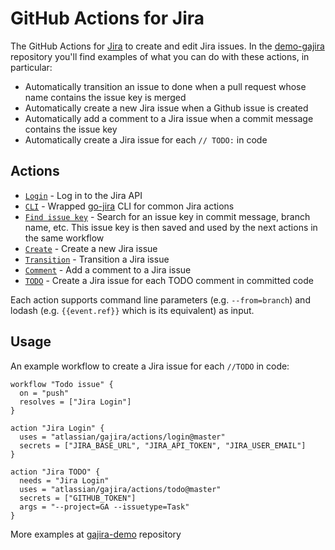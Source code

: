 # GitHub Actions for Jira

The GitHub Actions for [Jira](https://www.atlassian.com/software/jira) to create and edit Jira issues. 
In the [demo-gajira](https://github.com/atlassian/gajira-demo) repository you'll find examples of what you can do with these actions, in particular:

- Automatically transition an issue to done when a pull request whose name contains the issue key is merged
- Automatically create a new Jira issue when a Github issue is created
- Automatically add a comment to a Jira issue when a commit message contains the issue key
- Automatically create a Jira issue for each `// TODO:` in code

## Actions

- [`Login`](./actions/login) - Log in to the Jira API
- [`CLI`](./actions/cli) - Wrapped [go-jira](https://github.com/Netflix-Skunkworks/go-jira) CLI for common Jira actions
- [`Find issue key`](./actions/find-issue-key) - Search for an issue key in commit message, branch name, etc. This issue key is then saved and used by the next actions in the same workflow
- [`Create`](./actions/create) - Create a new Jira issue
- [`Transition`](./actions/transition) - Transition a Jira issue
- [`Comment`](./actions/comment) - Add a comment to a Jira issue
- [`TODO`](./actions/todo) - Create a Jira issue for each TODO comment in committed code

Each action supports command line parameters (e.g. `--from=branch`) and lodash (e.g. `{{event.ref}}` which is its equivalent) as input.

## Usage
An example workflow to create a Jira issue for each `//TODO` in code:

```
workflow "Todo issue" {
  on = "push"
  resolves = ["Jira Login"]
}

action "Jira Login" {
  uses = "atlassian/gajira/actions/login@master"
  secrets = ["JIRA_BASE_URL", "JIRA_API_TOKEN", "JIRA_USER_EMAIL"]
}

action "Jira TODO" {
  needs = "Jira Login"
  uses = "atlassian/gajira/actions/todo@master"
  secrets = ["GITHUB_TOKEN"]
  args = "--project=GA --issuetype=Task"
}
```

More examples at [gajira-demo](https://github.com/atlassian/gajira-demo) repository 
